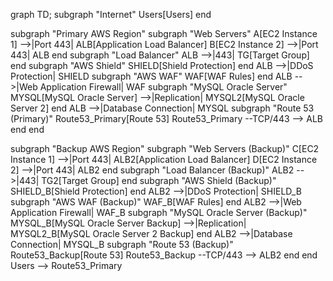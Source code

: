 graph TD;
  subgraph "Internet"
    Users[Users]
  end
  
  subgraph "Primary AWS Region"
    subgraph "Web Servers"
      A[EC2 Instance 1] -->|Port 443| ALB[Application Load Balancer]
      B[EC2 Instance 2] -->|Port 443| ALB
    end
    subgraph "Load Balancer"
      ALB -->|443| TG[Target Group]
    end
    subgraph "AWS Shield"
      SHIELD[Shield Protection]
    end
    ALB -->|DDoS Protection| SHIELD
    subgraph "AWS WAF"
      WAF[WAF Rules]
    end
    ALB -->|Web Application Firewall| WAF
    subgraph "MySQL Oracle Server"
      MYSQL[MySQL Oracle Server] -->|Replication| MYSQL2[MySQL Oracle Server 2]
    end
    ALB -->|Database Connection| MYSQL
    subgraph "Route 53 (Primary)"
      Route53_Primary[Route 53]
      Route53_Primary --TCP/443 --> ALB
    end
  end
  
  subgraph "Backup AWS Region"
    subgraph "Web Servers (Backup)"
      C[EC2 Instance 1] -->|Port 443| ALB2[Application Load Balancer]
      D[EC2 Instance 2] -->|Port 443| ALB2
    end
    subgraph "Load Balancer (Backup)"
      ALB2 -->|443| TG2[Target Group]
    end
    subgraph "AWS Shield (Backup)"
      SHIELD_B[Shield Protection]
    end
    ALB2 -->|DDoS Protection| SHIELD_B
    subgraph "AWS WAF (Backup)"
      WAF_B[WAF Rules]
    end
    ALB2 -->|Web Application Firewall| WAF_B
    subgraph "MySQL Oracle Server (Backup)"
      MYSQL_B[MySQL Oracle Server Backup] -->|Replication| MYSQL2_B[MySQL Oracle Server 2 Backup]
    end
    ALB2 -->|Database Connection| MYSQL_B
    subgraph "Route 53 (Backup)"
      Route53_Backup[Route 53]
      Route53_Backup --TCP/443 --> ALB2
    end
  end
  Users --> Route53_Primary
